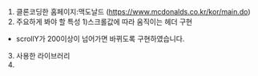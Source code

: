 1. 클론코딩한 홈페이지:맥도날드 (https://www.mcdonalds.co.kr/kor/main.do)
2. 주요하게 봐야 할 특성
1)스크롤값에 따라 움직이는 헤더 구현 
- scrollY가 200이상이 넘어가면 바뀌도록 구현하였습니다.

3. 사용한 라이브러리
4. 
